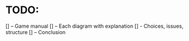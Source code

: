 # TODO:
[] – Game manual
[] – Each diagram with explanation
[] - Choices, issues, structure
[] – Conclusion